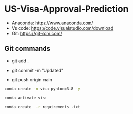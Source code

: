 # US-Visa-Approval-Prediction

- Anaconda: https://www.anaconda.com/
- Vs code: https://code.visualstudio.com/download
- Git: https://git-scm.com/

## Git commands

- git add .

- git commit -m "Updated"

- git push origin main

``` bash
conda create -n visa pyhton=3.8 -y
```

``` bash
conda activate visa
```
``` bash
conda create  -r requirements .txt
```
